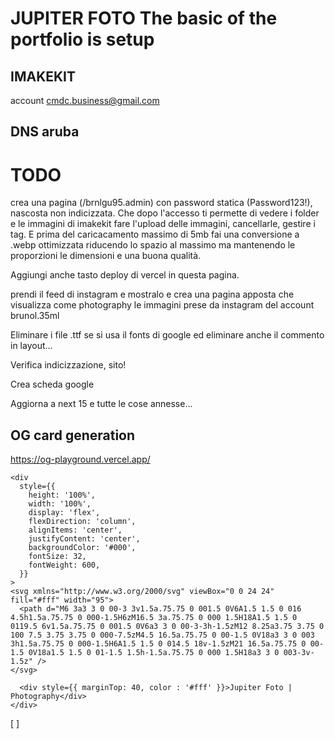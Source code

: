 # JUPITER FOTO The basic of the portfolio is setup

## IMAKEKIT

account cmdc.business@gmail.com

## DNS aruba

# TODO

crea una pagina (/brnlgu95.admin) con password statica (Password123!), nascosta non indicizzata. Che dopo l'accesso ti permette di vedere i folder e le immagini di imakekit fare l'upload delle immagini, cancellarle, gestire i tag. E prima del caricacamento massimo di 5mb fai una conversione a .webp ottimizzata riducendo lo spazio al massimo ma mantenendo le proporzioni le dimensioni e una buona qualità.

Aggiungi anche tasto deploy di vercel in questa pagina.

prendi il feed di instagram e mostralo e crea una pagina apposta che visualizza come photography le immagini prese da instagram del account brunol.35ml

Eliminare i file .ttf se si usa il fonts di google ed eliminare anche il commento in layout...

Verifica indicizzazione, sito!

Crea scheda google

Aggiorna a next 15 e tutte le cose annesse...

## OG card generation

https://og-playground.vercel.app/

```
<div
  style={{
    height: '100%',
    width: '100%',
    display: 'flex',
    flexDirection: 'column',
    alignItems: 'center',
    justifyContent: 'center',
    backgroundColor: '#000',
    fontSize: 32,
    fontWeight: 600,
  }}
>
<svg xmlns="http://www.w3.org/2000/svg" viewBox="0 0 24 24" fill="#fff" width="95">
  <path d="M6 3a3 3 0 00-3 3v1.5a.75.75 0 001.5 0V6A1.5 1.5 0 016 4.5h1.5a.75.75 0 000-1.5H6zM16.5 3a.75.75 0 000 1.5H18A1.5 1.5 0 0119.5 6v1.5a.75.75 0 001.5 0V6a3 3 0 00-3-3h-1.5zM12 8.25a3.75 3.75 0 100 7.5 3.75 3.75 0 000-7.5zM4.5 16.5a.75.75 0 00-1.5 0V18a3 3 0 003 3h1.5a.75.75 0 000-1.5H6A1.5 1.5 0 014.5 18v-1.5zM21 16.5a.75.75 0 00-1.5 0V18a1.5 1.5 0 01-1.5 1.5h-1.5a.75.75 0 000 1.5H18a3 3 0 003-3v-1.5z" />
</svg>

  <div style={{ marginTop: 40, color : '#fff' }}>Jupiter Foto | Photography</div>
</div>
```

[ ]
